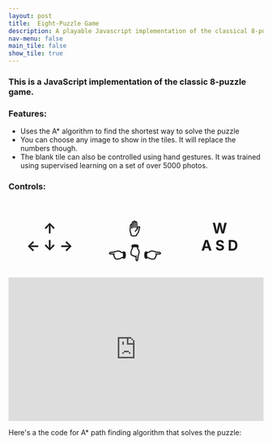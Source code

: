 ```yaml
---
layout: post
title:  Eight-Puzzle Game
description: A playable Javascript implementation of the classical 8-puzzle game that can also be solved using AI if you're stuck
nav-menu: false
main_tile: false
show_tile: true
---
```


### This is a JavaScript implementation of the classic 8-puzzle game.
### Features:
* Uses the A* algorithm to find the shortest way to solve the puzzle
* You can choose any image to show in the tiles. It will replace the numbers though.
* The blank tile can also be controlled using hand gestures. It was trained using supervised learning on a set of over 5000 photos.


### Controls:
<div style="display:flex">
    <div style="flex:1;padding:0 1% 0 0">
        <h1>
            <div ALIGN=Center>
                ↑
            </div>
            <div ALIGN=Center>
                ←  ↓  →
            </div>
        </h1>
    </div>
    <div style="flex:1;padding:0 1% 0 0">
        <h1>
            <div ALIGN=Center>
                ✋
            </div>
            <div ALIGN=Center>
                👈 👇 👉
            </div>
        </h1>
    </div>
    <div style="flex:1;padding:0 1% 0 0">
        <h1>
            <div ALIGN=Center>
                W
            </div>
            <div ALIGN=Center>
                A  S  D
            </div>
        </h1>
    </div>
</div>

<style>
	*.videoWrapper {
		position: relative;
		padding-bottom: 56.25%; /* 16:9 */
		height: 0;
	}
	*.videoWrapper iframe {
		position: absolute;
		top: 0;
		left: 0;
		width: 100%;
		height: 100%;
	}
}
</style>
<style> iframe{ border: none; } </style>
<div class="videoWrapper" style="--aspect-ratio: 2 / 4;">
    <iframe 
        src="https://tahsintariq.github.io/p5js/P5_Sketches/P5_Web_Collection/EightPuzzle"
        data-position="center center">
    </iframe>
</div>
<p>
</p>

Here's a the code for A* path finding algorithm that solves the puzzle:
<style>
    @import url('https://cdn.rawgit.com/lonekorean/gist-syntax-themes/848d6580/stylesheets/monokai.css');
    @import url('https://fonts.googleapis.com/css?family=Open+Sans');
  .gist-file
  .gist-data {max-height: 800px; max-width: auto;}
  .gistContainer {width: 75%; margin: 0 auto;}
</style>
<div class = "gistContainer">
<script src="https://gist.github.com/TahsinTariq/5c4ba6b74dd1279f6d4bcfea6a3cbefd.js"></script>
</div>
